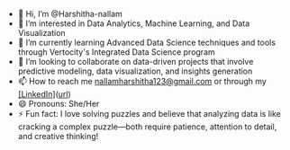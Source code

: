 - 👋 Hi, I’m @Harshitha-nallam
- 👀 I’m interested in Data Analytics, Machine Learning, and Data Visualization
- 🌱 I’m currently learning Advanced Data Science techniques and tools through Vertocity's Integrated Data Science program
- 💞️ I’m looking to collaborate on data-driven projects that involve predictive modeling, data visualization, and insights generation
- 📫 How to reach me nallamharshitha123@gmail.com or through my [[LinkedIn]](url)([url](https://www.linkedin.com/in/harshitha-nallam))
- 😄 Pronouns: She/Her
- ⚡ Fun fact: I love solving puzzles and believe that analyzing data is like cracking a complex puzzle—both require patience, attention to detail, and creative thinking!

<!---
Harshitha-nallam/Harshitha-nallam is a ✨ special ✨ repository because its `README.md` (this file) appears on your GitHub profile.
You can click the Preview link to take a look at your changes.
--->
